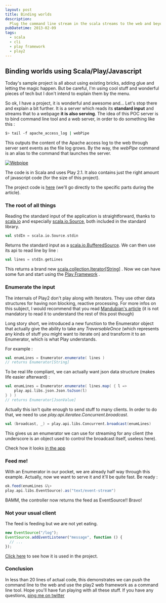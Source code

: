 ```yaml
---
layout: post
title: Binding worlds
description:
  Plug the command line stream in the scala streams to the web and beyond
pubDatetime: 2013-02-09
tags:
  - scala
  - cli
  - play framework
  - play2
---
```


## Binding worlds using Scala/Play/Javascript

Today's sample project is all about using existing bricks, adding glue and
letting the magic happen. But be careful, I'm using cool stuff and wonderful
pieces of tech but I don't intend to explain them by the menu.

So ok, I have a project, it is wonderful and awesome and... Let's stop there and
explain a bit further. It is a server which reads its **standard input** and
streams that to a webpage **it is also serving**. The idea of this POC server is
to bind command line tool and a web server, in order to do something like this :

```sh
$> tail -f apache_access_log | webPipe
```

This outputs the content of the Apache access log to the web through server sent
events as the file log grows. By the way, the _webPipe_ command is an alias to
the command that launches the server.

[![Webpipe](/images/webpipeinaction_mini.png "Webpipe")](/images/webpipeinaction.png)

The code is in Scala and uses Play 2.1. It also contains just the right amount
of javascript code (for the size of this project).

The project code is [here](https://github.com/bobylito/webPipe) (we'll go
directly to the specific parts during the article).

### The root of all things

Reading the standard input of the application is straightforward, thanks to
[scala.io](http://www.scala-lang.org/api/current/index.html#scala.io.package)
and especially
[scala.io.Source](http://www.scala-lang.org/api/current/index.html#scala.io.Source),
both included in the standard library.

```scala
val stdIn = scala.io.Source.stdin
```

Returns the standard input as a
[scala.io.BufferedSource](http://www.scala-lang.org/api/current/index.html#scala.io.BufferedSource).
We can then use its api to read line by line :

```scala
val lines = stdIn.getLines
```

This returns a brand new
[scala.collection.Iterator\[String\]](http://www.scala-lang.org/api/current/index.html#scala.collection.Iterator)
. Now we can have some fun and start using the
[Play Framework](http://www.playframework.org) .

### Enumerate the input

The internals of Play2 don't play along with Iterators. They use other data
structures for having non blocking, reactive processing. For more infos on this
subject, I would recommend that you read
[Mandubian's article](http://mandubian.com/2012/08/27/understanding-play2-iteratees-for-normal-humans)
(it is not mandatory to read it to understand the rest of this post though)

Long story short, we introduced a new function to the Enumerator object that
actually give the ability to take any _TraversableOnce_ (which represents any
kinds of stuff you might want to iterate on) and transform it to an Enumerator,
which is what Play understands.

For example :

```scala
val enumLines = Enumerator.enumerate( lines )
// returns Enumerator[String]
```

To be real life compliant, we can actually want json data structure (makes life
easier afterward) :

```scala
val enumLines = Enumerator.enumerate( lines.map( { l =>
    play.api.libs.json.Json.toJson(l)
} ) )
// returns Enumerator[JsonValue]
```

Actually this isn't quite enough to send stuff to many clients. In order to do
that, we need to use _play.api.iteratee.Concurrent.broadcast_.

```scala
val (broadcast, _) = play.api.libs.Concurrent.broadcast(enumLines)
```

This gives us an enumerator we can use for streaming for any client (the
underscore is an object used to control the broadcast itself, useless here).

Check how it looks
[in the app](https://github.com/bobylito/webPipe/blob/master/app/controllers/Application.scala#L12-18)

### Feed me!

With an Enumerator in our pocket, we are already half way through this example.
Actually, now we want to serve it and it'll be quite fast. Be ready :

```scala
ok.feed(enumLines &\>
play.api.libs.EventSource).as("text/event-stream")
```

BAMM, the controller now returns the feed as EventSource!! Bravo!

### Not your usual client

The feed is feeding but we are not yet eating.

```javascript
new EventSource("/log");
EventSource.addEventListener("message", function () {
  // ...
});
```

[Click here](https://github.com/bobylito/webPipe/blob/master/app/views/index.scala.html#L38-48)
to see how it is used in the project.

### Conclusion

In less than 20 lines of actual code, this demonstrates we can push the command
line to the web and use the play2 web framework as a command line tool. Hope
you'll have fun playing with all these stuff. If you have any questions,
[ping me on twitter](http://twitter.com/bobylito)
